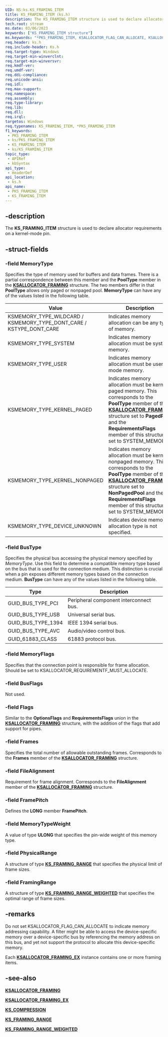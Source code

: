 ```yaml
---
UID: NS:ks.KS_FRAMING_ITEM
title: KS_FRAMING_ITEM (ks.h)
description: The KS_FRAMING_ITEM structure is used to declare allocator requirements on a kernel-mode pin.
tech.root: stream
ms.date: 03/06/2023
keywords: ["KS_FRAMING_ITEM structure"]
ms.keywords: "*PKS_FRAMING_ITEM, KSALLOCATOR_FLAG_CAN_ALLOCATE, KSALLOCATOR_FLAG_DEVICE_SPECIFIC, KSALLOCATOR_FLAG_INSIST_ON_FRAMESIZE_RATIO, KSALLOCATOR_FLAG_PARTIAL_READ_SUPPORT, KSALLOCATOR_REQUIREMENTF_PREFERENCES_ONLY, KS_FRAMING_ITEM, KS_FRAMING_ITEM structure [Streaming Media Devices], PKS_FRAMING_ITEM, PKS_FRAMING_ITEM structure pointer [Streaming Media Devices], ks-struct_8ddb4478-636f-4cd4-b4c1-663a20070cef.xml, ks/KS_FRAMING_ITEM, ks/PKS_FRAMING_ITEM, stream.ks_framing_item"
req.header: ks.h
req.include-header: Ks.h
req.target-type: Windows
req.target-min-winverclnt: 
req.target-min-winversvr: 
req.kmdf-ver: 
req.umdf-ver: 
req.ddi-compliance: 
req.unicode-ansi: 
req.idl: 
req.max-support: 
req.namespace: 
req.assembly: 
req.type-library: 
req.lib: 
req.dll: 
req.irql: 
targetos: Windows
req.typenames: KS_FRAMING_ITEM, *PKS_FRAMING_ITEM
f1_keywords:
 - PKS_FRAMING_ITEM
 - ks/PKS_FRAMING_ITEM
 - KS_FRAMING_ITEM
 - ks/KS_FRAMING_ITEM
topic_type:
 - APIRef
 - kbSyntax
api_type:
 - HeaderDef
api_location:
 - ks.h
api_name:
 - PKS_FRAMING_ITEM
 - KS_FRAMING_ITEM
---
```


## -description

The **KS_FRAMING_ITEM** structure is used to declare allocator requirements on a kernel-mode pin.

## -struct-fields

### -field MemoryType

Specifies the type of memory used for buffers and data frames. There is a partial correspondence between this member and the **PoolType** member in the [**KSALLOCATOR_FRAMING**](./ns-ks-ksallocator_framing.md) structure. The two members differ in that **PoolType** allows only paged or nonpaged pool. **MemoryType** can have any of the values listed in the following table.

| Value | Description |
|---|---|
| KSMEMORY_TYPE_WILDCARD / KSMEMORY_TYPE_DONT_CARE / KSTYPE_DONT_CARE | Indicates memory allocation can be any type of memory. |
| KSMEMORY_TYPE_SYSTEM | Indicates memory allocation must be system memory. |
| KSMEMORY_TYPE_USER | Indicates memory allocation must be user-mode memory. |
| KSMEMORY_TYPE_KERNEL_PAGED | Indicates memory allocation must be kernel paged memory. This corresponds to the **PoolType** member of the [**KSALLOCATOR_FRAMING**](./ns-ks-ksallocator_framing.md) structure set to **PagedPool** and the **RequirementsFlags** member of this structure set to SYSTEM_MEMORY. |
| KSMEMORY_TYPE_KERNEL_NONPAGED | Indicates memory allocation must be kernel nonpaged memory. This corresponds to the **PoolType** member of the [**KSALLOCATOR_FRAMING**](./ns-ks-ksallocator_framing.md) structure set to **NonPagedPool** and the **RequirementsFlags** member of this structure set to SYSTEM_MEMORY. |
| KSMEMORY_TYPE_DEVICE_UNKNOWN | Indicates device memory allocation type is not specified. |

### -field BusType

Specifies the physical bus accessing the physical memory specified by *MemoryType*. Use this field to determine a compatible memory type based on the bus that is used for the connection medium. This distinction is crucial when a pin exposes different memory types based on the connection medium. **BusType** can have any of the values listed in the following table.

| Type | Description |
|---|---|
| GUID_BUS_TYPE_PCI | Peripheral component interconnect bus. |
| GUID_BUS_TYPE_USB | Universal serial bus. |
| GUID_BUS_TYPE_1394 | IEEE 1394 serial bus. |
| GUID_BUS_TYPE_AVC | Audio/video control bus. |
| GUID_61883_CLASS | 61883 protocol bus. |

### -field MemoryFlags

Specifies that the connection point is responsible for frame allocation. Should be set to KSALLOCATOR_REQUIREMENTF_MUST_ALLOCATE.

### -field BusFlags

Not used.

### -field Flags

Similar to the **OptionsFlags** and **RequirementsFlags** union in the [**KSALLOCATOR_FRAMING**](./ns-ks-ksallocator_framing.md) structure, with the addition of the flags that add support for pipes.

### -field Frames

Specifies the total number of allowable outstanding frames. Corresponds to the **Frames** member of the [**KSALLOCATOR_FRAMING**](./ns-ks-ksallocator_framing.md) structure.

### -field FileAlignment

Requirement for frame alignment. Corresponds to the **FileAlignment** member of the [**KSALLOCATOR_FRAMING**](./ns-ks-ksallocator_framing.md) structure.

### -field FramePitch

Defines the **LONG** member **FramePitch**.

### -field MemoryTypeWeight

A value of type **ULONG** that specifies the pin-wide weight of this memory type.

### -field PhysicalRange

A structure of type [**KS_FRAMING_RANGE**](./ns-ks-ks_framing_range.md) that specifies the physical limit of frame sizes.

### -field FramingRange

A structure of type [**KS_FRAMING_RANGE_WEIGHTED**](./ns-ks-ks_framing_range_weighted.md) that specifies the optimal range of frame sizes.

## -remarks

Do not set KSALLOCATOR_FLAG_CAN_ALLOCATE to indicate memory addressing capability. A filter might be able to access the device-specific memory over a device-specific bus by referencing the memory address on this bus, and yet not support the protocol to allocate this device-specific memory.

Each [**KSALLOCATOR_FRAMING_EX**](./ns-ks-ksallocator_framing_ex.md) instance contains one or more framing items.

## -see-also

[**KSALLOCATOR_FRAMING**](./ns-ks-ksallocator_framing.md)

[**KSALLOCATOR_FRAMING_EX**](./ns-ks-ksallocator_framing_ex.md)

[**KS_COMPRESSION**](./ns-ks-ks_compression.md)

[**KS_FRAMING_RANGE**](./ns-ks-ks_framing_range.md)

[**KS_FRAMING_RANGE_WEIGHTED**](./ns-ks-ks_framing_range_weighted.md)
